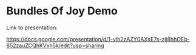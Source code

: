 # Bundles Of Joy Demo

Link to presentation:

https://docs.google.com/presentation/d/1-vlh2zAZY0AXsE7s-zjj8hhOEb-852zauZCQhKVxh5k/edit?usp=sharing
